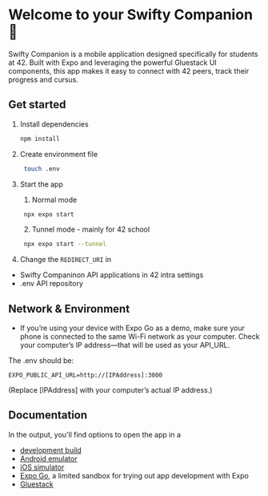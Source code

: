 # Welcome to your Swifty Companion 👋

Swifty Companion is a mobile application designed specifically for students at 42. Built with Expo and leveraging the powerful Gluestack UI components, this app makes it easy to connect with 42 peers, track their progress and cursus.

## Get started

1. Install dependencies

   ```bash
   npm install
   ```

2. Create environment file

   ```bash
    touch .env
   ```

3. Start the app
   1. Normal mode

   ```bash
    npx expo start
   ```

   2. Tunnel mode - mainly for 42 school

   ```bash
    npx expo start --tunnel
   ```

4. Change the `REDIRECT_URI` in

- Swifty Companinon API applications in 42 intra settings
- .env API repository

## Network & Environment

- If you’re using your device with Expo Go as a demo, make sure your phone is connected to the same Wi-Fi network as your computer. Check your computer’s IP address—that will be used as your API_URL.

The .env should be:

```env
EXPO_PUBLIC_API_URL=http://[IPAddress]:3000
```

(Replace [IPAddress] with your computer’s actual IP address.)

## Documentation

In the output, you'll find options to open the app in a

- [development build](https://docs.expo.dev/develop/development-builds/introduction/)
- [Android emulator](https://docs.expo.dev/workflow/android-studio-emulator/)
- [iOS simulator](https://docs.expo.dev/workflow/ios-simulator/)
- [Expo Go](https://expo.dev/go), a limited sandbox for trying out app development with Expo
- [Gluestack](https://gluestack.io/ui/docs/home/overview/quick-start)